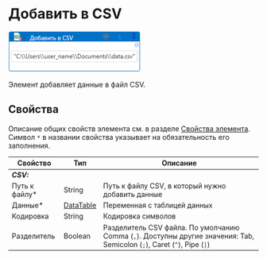 # Добавить в CSV

![](<../../../../.gitbook/assets/append_csv.png>)

Элемент добавляет данные в файл CSV.

## Свойства
Описание общих свойств элемента см. в разделе [Свойства элемента](https://docs.primo-rpa.ru/primo-rpa/primo-studio/process/elements#svoistva-elementa).\
Символ `*` в названии свойства указывает на обязательность его заполнения.

| Свойство             | Тип                   | Описание                                      |
| -------------------- | --------------------- | --------------------------------------------- |
| ***CSV:*** | |  |
| Путь к файлу\* | String | Путь к файлу CSV, в который нужно добавить данные |
| Данные\* | [DataTable](https://learn.microsoft.com/ru-ru/dotnet/api/system.data.datatable?view=net-7.0) | Переменная с таблицей данных |
| Кодировка | String | Кодировка символов |
| Разделитель | Boolean | Разделитель CSV файла. По умолчанию Comma (`,`). Доступны другие значения: Tab, Semicolon (`;`), Caret (`^`), Pipe (`\|`) |
